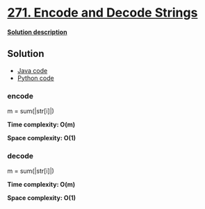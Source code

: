 # [271. Encode and Decode Strings](https://leetcode.com/problems/encode-and-decode-strings)

**[Solution description](https://algo.monster/liteproblems/271)**

## Solution

- [Java code](https://github.com/alexengrig/leetcode/blob/main/src/main/java/dev/alexengrig/leetcode/premium/_271_encode_and_decode_strings/Solution.java)
- [Python code](https://github.com/alexengrig/leetcode/blob/main/src/main/python/premium/271_encode_and_decode_strings/solution.py)

### encode

m = sum(|str[i]|)

**Time complexity: O(m)**

**Space complexity: O(1)**

### decode

m = sum(|str[i]|)

**Time complexity: O(m)**

**Space complexity: O(1)**
